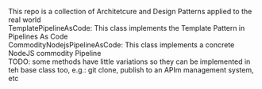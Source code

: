 This repo is a collection of Architetcure and Design Patterns applied to the real world
</br>
TemplatePipelineAsCode: This class implements the Template Pattern in Pipelines As Code
</br>
CommodityNodejsPipelineAsCode: This class implements a concrete NodeJS commodity Pipeline
</br>TODO: some methods have little variations so they can be implemented in teh base class too, e.g.: git clone, publish to an APIm management system, etc